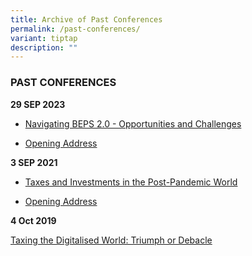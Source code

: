 ```yaml
---
title: Archive of Past Conferences
permalink: /past-conferences/
variant: tiptap
description: ""
---
```

<h3><strong>PAST CONFERENCES</strong></h3>
<p></p>
<p><strong>29 SEP 2023</strong>
</p>
<ul data-tight="true" class="tight">
<li>
<p><a href="/files/seminars-brochures/taconference2023brochurefinal_compressed.pdf" rel="noopener noreferrer nofollow" target="_blank">Navigating BEPS 2.0 - Opportunities and Challenges</a>
</p>
</li>
<li>
<p><a href="https://www.mof.gov.sg/news-publications/speeches/opening-address-by-ms-indranee-rajah-minister-in-the-prime-minister-s-office-second-minister-for-finance-and-national-development-at-tax-academy-conference-2023-on-29-september-2023" rel="noopener noreferrer nofollow" target="_blank">Opening Address</a>
</p>
</li>
</ul>
<p><strong>3 SEP 2021</strong>
</p>
<ul data-tight="true" class="tight">
<li>
<p><a href="/files/seminars-brochures/2021_confbrochure_final_compressed.pdf" rel="noopener noreferrer nofollow" target="_blank">Taxes and Investments in the Post-Pandemic World</a>
</p>
</li>
<li>
<p><a href="https://www.mof.gov.sg/news-publications/speeches/opening-address-by-ms-indranee-rajah-minister-in-the-prime-minister-s-office-second-minister-for-finance-and-national-development-at-the-tax-academy-signature-conference-in-singapore-on-friday-3-sep-2021-1.30pm" rel="noopener noreferrer nofollow" target="_blank">Opening Address</a>
</p>
</li>
</ul>
<p><strong>4 Oct 2019</strong>
</p>
<p><a href="/files/seminars-brochures/conference2019.pdf" rel="noopener noreferrer nofollow" target="_blank">Taxing the Digitalised World: Triumph or Debacle</a>
</p>
<p></p>